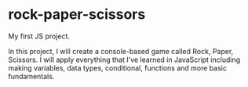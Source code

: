# rock-paper-scissors
My first JS project.

In this project, I will create a console-based game called Rock, Paper, Scissors. I will apply everything that I've learned in JavaScript including making variables, data types, conditional, functions and more basic fundamentals.